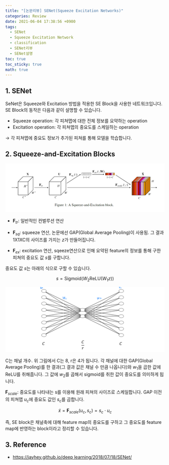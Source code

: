 ```yaml
---
title: "[논문리뷰] SENet(Squeeze Excitation Networks)"
categories: Review
date: 2021-06-04 17:38:56 +0900
tags:
  - SENet
  - Squeeze Excitation Network
  - classification
  - SENet리뷰
  - SENet설명
toc: true
toc_sticky: true
math: true
---
```


## 1. SENet

SeNet은 Squeeze와 Excitation 방법을 적용한 SE Block을 사용한 네트워크입니다. SE Block의 동작은 다음과 같이 설명할 수 있습니다. 

- Squeeze operation: 각 피쳐맵에 대한 전체 정보를 요약하는 operation
- Excitation operation: 각 피쳐맵의 중요도를 스케일하는 operation

→ 각 피쳐맵에 중요도 정보가 추가된 피쳐를 통해 모델을 학습합니다. 

## 2. Squeeze-and-Excitation Blocks

![/assets/images/2021-06-04-SENet/untitled.png](/assets/images/2021-06-04-SENet/untitled.png)

- $\mathbf{F}_{tr}$: 일반적인 컨벌루션 연산

- $\mathbf{F}_{sq}$: squeeze 연산, 논문에선 GAP(Global Average Pooling)이 사용됨. 그 결과 1X1XC의 사이즈를 가지는 $z$가 만들어집니다. 

- $\mathbf{F}_{ex}$: excitation 연산, sqeeze연산으로 인해 요약된 feature의 정보를 통해 구한 피쳐의 중요도 값 $s$를 구합니다. 

중요도 값 $s$는 아래의 식으로 구할 수 있습니다. 

$$s=\text{Sigmoid}(W_2\text{ReLU}(W_1z))$$

![/assets/images/2021-06-04-SENet/d6887251-026a-43c3-9791-3522b9878946.png](/assets/images/2021-06-04-SENet/d6887251-026a-43c3-9791-3522b9878946.png)

C는 채널 개수. 위 그림에서 C는 8, r은 4가 됩니다. 각 채널에 대한 GAP(Global Average Pooling)를 한 결과(그 결과 값은 채널 수 만큼 나옵니다)와 $w_{1}$을 곱한 값에 ReLU를 취해줍니다. 그 값에 $w_{2}$를 곱해서 sigmoid를 취한 값이 중요도를 의미하게 됩니다.  


$\mathbf{F}_{scale}$: 중요도를 나타내는 s를 이용해 원래 피쳐의 사이즈로 스케일합니다. GAP 이전의 피쳐맵 $u_c$에 중요도 값인 $s_c$를 곱합니다.

$$\tilde{x}=\mathbf{F}_{scale}(u_c, s_c)=s_c\cdot{u_c}$$

즉, SE block은 채널축에 대해 feature map의 중요도를 구하고 그 중요도를 feature map에 반영하는 block이라고 정리할 수 있습니다. 

## 3. Reference

- [https://jayhey.github.io/deep learning/2018/07/18/SENet/](https://jayhey.github.io/deep%20learning/2018/07/18/SENet/)

